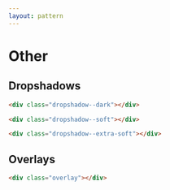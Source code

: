 ```yaml
---
layout: pattern
---
```


<h1>Other</h1>

<h2>Dropshadows</h2>

<div class="components-preview">

  <div class="components-swatch dropshadow--dark"></div>

</div>

<div class="components-code" markdown="1">

```html
<div class="dropshadow--dark"></div>
```

</div>

<div class="components-preview">

  <div class="components-swatch dropshadow--soft"></div>

</div>

<div class="components-code" markdown="1">

```html
<div class="dropshadow--soft"></div>
```

</div>

<div class="components-preview">

  <div class="components-swatch dropshadow--extra-soft"></div>

</div>

<div class="components-code" markdown="1">

```html
<div class="dropshadow--extra-soft"></div>
```

</div>

<h2>Overlays</h2>

<div class="components-preview">

  <div class="components-swatch overlay"></div>

</div>

<div class="components-code" markdown="1">

```html
<div class="overlay"></div>
```

</div>
